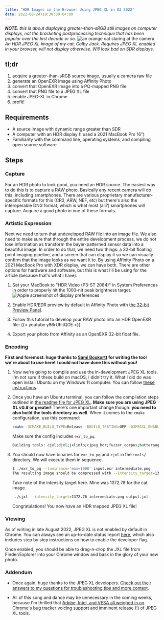 ```yaml
---
title: "HDR Images in the Browser Using JPEG XL in Q3 2022"
date: 2022-08-24T10:30:00-04:00
---
```


***NOTE**: this is about displaying greater-than-sRGB still images on computer displays, not the bracketing postprocessing technique that has been popular over the last decade or so.*
![an orange cat staring at the camera](cat.jxl)
*An HDR JPEG XL image of my cat, Colby Jack. Requires JPEG XL enabled in your browser, will not display otherwise. Will look bad on SDR displays.*

## tl;dr

1. acquire a greater-than-sRGB source image, usually a camera raw file
2. generate an OpenEXR image using Affinity Photo
3. convert that OpenEXR image into a PQ-mapped PNG file
4. convert that PNG file to a JPEG XL file
5. enable JPEG-XL in Chrome
6. profit!

## Requirements

- A source image with dynamic range greater than SDR
- A computer with an HDR display (I used a 2021 MacBook Pro 16")
- Familiarity with the command line, operating systems, and compiling open source software

## Steps

### Capture

For an HDR photo to look good, you need an HDR source. The easiest way to do this is to capture a RAW photo. Basically any recent camera will do this, including smartphones. There are various proprietary manufacturer-specific formats for this (CR3, ARW, NEF, etc) but there's also the interoperable DNG format, which is what most (all?) smartphones will capture. Acquire a good photo in one of these formats.

### Artistic Expression

Next we need to turn that undeveloped RAW file into an image file. We also need to make sure that through the entire development process, we do not lose information as transform the bayer-patterned sensor data into a beautiful image. In order to do that, we need two things: a 32-bit floating point imaging pipeline, and a screen that can display it so we can visually confirm that the image looks as we want it to. By using Affinity Photo on a 2021 MacBook Pro with XDR display, we can have both. There are other options for hardware and software, but this is what I'll be using for the article (because that's what I have).

1. Set your MacBook to "HDR Video (P3-ST 2084)" in System Preferences in order to properly hit the 1000-nit peak brightness target. ![Apple screenshot of display preferences](https://support.apple.com/library/content/dam/edam/applecare/images/en_US/macos/monterey/macos-monterey-12-3-system-prefs-displays-multiple-presets-menu.png)

2. Enable HDR/EDR preview by default in Affinity Photo with [the 32-bit Preview Panel](https://affinity.help/photo/en-US.lproj/pages/Panels/32bitPanel.html).

3. Follow this tutorial to develop your RAW photo into an HDR OpenEXR file: {{< youtube y86rUhitQGE >}}

4. Export your photo from Affinity as an OpenEXR 32-bit float file.

### Encoding

**First and foremost: huge thanks to [Sami Boukortt](https://www.reddit.com/user/spider-mario/) for writing the tool we're about to use here! I could not have done this without you!**

1. Now we're going to compile and use the in-development JPEG XL tools. I'm not sure if these build on macOS, I didn't try it. What I did do was open install Ubuntu on my Windows 11 computer. You can follow [these instructions](https://ubuntu.com/tutorials/install-ubuntu-on-wsl2-on-windows-11-with-gui-support).

2. Once you have an Ubuntu terminal, you can follow the compilation steps outlined in [the readme file for JPEG XL](https://gitlab.com/wg1/jpeg-xl/-/blob/main/README.md).
**Make sure you are using JPEG XL v0.8 or greater!** There's one important change though: **you need to also build the tools directory as well**. When it comes to the `cmake` configuration, use this command:

    ```bash
    cmake -DCMAKE_BUILD_TYPE=Release -DBUILD_TESTING=OFF -DJPEGXL_ENABLE_DEVTOOLS=ON ..
    ```

    Make sure the config includes `exr_to_pq`.

    ```bash
    Building tools: cjxl;djxl;jxlinfo;cjpeg_hdr;fuzzer_corpus;butteraugli_main;decode_and_encode;display_to_hlg;exr_to_pq;pq_to_hlg;render_hlg;tone_map;texture_to_cube;generate_lut_template;ssimulacra_main;xyb_range;jxl_from_tree;benchmark_xl
    ```

3. You should now have binaries for `exr_to_pq` and `cjxl` in the `tools/` directory. We will execute them in sequence.

    ```bash
    $ ./exr_to_pq --luminance='max=1000' input.exr intermediate.png
    The resulting image should be compressed with --intensity_target=1372.76.
    ```

    Take note of the intensity target here. Mine was 1372.76 for the cat image.

    ```bash
     ./cjxl --intensity_target=1372.76 intermediate.png output.jxl
    ```

    Congratulations! You now have an HDR mapped JPEG XL file!

### Viewing

As of writing in late August 2022, JPEG XL is not enabled by default in Chrome. You can always see an up-to-date status report [here](https://caniuse.com/jpegxl), which also includes step by step instructions on how to enable the developer flag.

Once enabled, you should be able to drag-n-drop the JXL file from Finder/Explorer into your Chrome window and bask in the glory of your new photo.

### Addendum

- Once again, huge thanks to the JPEG XL developers. [Check out their answers to my questions for troubleshooting tips and more context](https://www.reddit.com/r/jpegxl/comments/wnf0ou/).

- All of this song and dance may be unnecessary in the coming weeks, because I'm thrilled that [Adobe, Intel, and VESA all weighed in on Chrome's bug tracker](https://bugs.chromium.org/p/chromium/issues/detail?id=1178058#c61) voicing support and imminent release (!) of JPEG XL tools.
